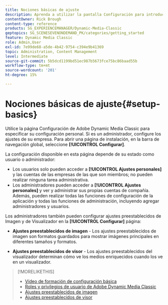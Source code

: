 ```yaml
---
title: Nociones básicas de ajuste
description: Aprenda a utilizar la pantalla Configuración para introducir su configuración personal en Adobe Dynamic Media Classic. Si es administrador, configure los ajustes de la empresa.
contentOwner: Rick Brough
content-type: reference
products: SG_EXPERIENCEMANAGER/Dynamic-Media-Classic
geptopics: SG_SCENESEVENONDEMAND_PK/categories/getting_started
feature: Dynamic Media Classic
role: Admin,User
exl-id: 7e99de68-a5de-4b42-9754-c394e9b41369
topic: Administration, Content Management
level: Intermediate
source-git-commit: 5b5dcd1199bd51ec987b5673fce75bc86baad55b
workflow-type: tm+mt
source-wordcount: '201'
ht-degree: 15%

---
```


# Nociones básicas de ajuste{#setup-basics}

Utilice la página Configuración de Adobe Dynamic Media Classic para especificar su configuración personal. Si es un administrador, configure los ajustes de su empresa. Para abrir una página de instalación, en la barra de navegación global, seleccione **[!UICONTROL Configurar]**.

La configuración disponible en esta página depende de su estado como usuario o administrador:

* Los usuarios solo pueden acceder a **[!UICONTROL Ajustes personales]** y las cuentas de las empresas de las que son miembros; no pueden realizar ninguna tarea administrativa.
* Los administradores pueden acceder a **[!UICONTROL Ajustes personales]** y ver y administrar sus propias cuentas de compañía. Además, pueden realizar todas las funciones de configuración de la aplicación y todas las funciones de administración, incluyendo agregar administradores y usuarios.

Los administradores también pueden configurar ajustes preestablecidos de Imagen y de Visualizador en la **[!UICONTROL Configurar]** página:

* **Ajustes preestablecidos de imagen** - Los ajustes preestablecidos de imagen son formatos guardados para mostrar imágenes principales en diferentes tamaños y formatos.

* **Ajustes preestablecidos de visor** - Los ajustes preestablecidos del visualizador determinan cómo ve los medios enriquecidos cuando los ve en un visualizador.

>[!MORELIKETHIS]
>
>* [Vídeo de formación de configuración básica](https://s7d5.scene7.com/s7viewers/html5/VideoViewer.html?videoserverurl=https://s7d5.scene7.com/is/content/&amp;emailurl=https://s7d5.scene7.com/s7/emailFriend&amp;serverUrl=https://s7d5.scene7.com/is/image/&amp;config=Scene7SharedAssets/Universal_HTML5_Video&amp;contenturl=https://s7d5.scene7.com/skins/&amp;asset=S7tutorials/573_Setup%20Basics_converted%20renamed_Getting%20Started-AVS)
>* [Roles y privilegios de usuario de Adobe Dynamic Media Classic](administration-setup.md#user_administration)
>* [Ajustes preestablecidos de imagen](application-setup.md#image_presets)
>* [Ajustes preestablecidos de visor](application-setup.md#viewer_presets)
